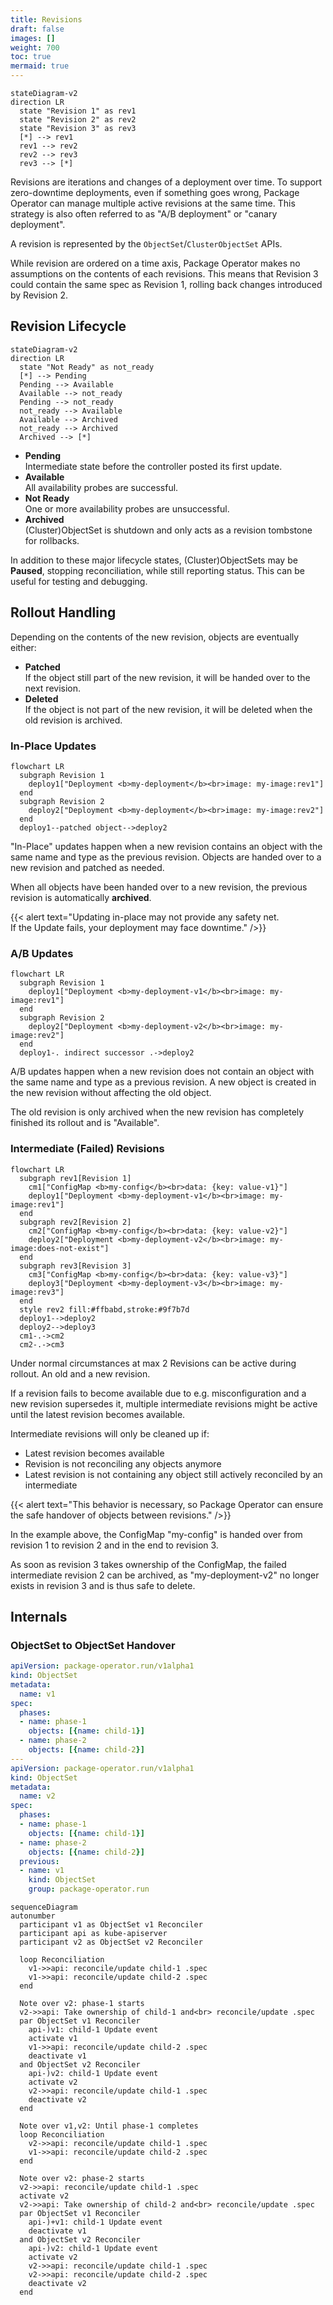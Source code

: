 ```yaml
---
title: Revisions
draft: false
images: []
weight: 700
toc: true
mermaid: true
---
```


```mermaid
stateDiagram-v2
direction LR
  state "Revision 1" as rev1
  state "Revision 2" as rev2
  state "Revision 3" as rev3
  [*] --> rev1
  rev1 --> rev2
  rev2 --> rev3
  rev3 --> [*]
```

Revisions are iterations and changes of a deployment over time. To support zero-downtime deployments, even if something goes wrong, Package Operator can manage multiple active revisions at the same time. This strategy is also often referred to as "A/B deployment" or "canary deployment".

A revision is represented by the `ObjectSet`/`ClusterObjectSet` APIs.

While revision are ordered on a time axis, Package Operator makes no assumptions on the contents of each revisions.
This means that Revision 3 could contain the same spec as Revision 1, rolling back changes introduced by Revision 2.

## Revision Lifecycle

```mermaid
stateDiagram-v2
direction LR
  state "Not Ready" as not_ready
  [*] --> Pending
  Pending --> Available
  Available --> not_ready
  Pending --> not_ready
  not_ready --> Available
  Available --> Archived
  not_ready --> Archived
  Archived --> [*]
```

- **Pending**\
  Intermediate state before the controller posted its first update.
- **Available**\
  All availability probes are successful.
- **Not Ready**\
  One or more availability probes are unsuccessful.
- **Archived**\
  (Cluster)ObjectSet is shutdown and only acts as a revision tombstone for rollbacks.

In addition to these major lifecycle states, (Cluster)ObjectSets may be **Paused**, stopping reconciliation, while still reporting status.
This can be useful for testing and debugging.

## Rollout Handling

Depending on the contents of the new revision, objects are eventually either:

- **Patched**\
  If the object still part of the new revision, it will be handed over to the next revision.
- **Deleted**\
  If the object is not part of the new revision, it will be deleted when the old revision is archived.

### In-Place Updates

```mermaid
flowchart LR
  subgraph Revision 1
    deploy1["Deployment <b>my-deployment</b><br>image: my-image:rev1"]
  end
  subgraph Revision 2
    deploy2["Deployment <b>my-deployment</b><br>image: my-image:rev2"]
  end
  deploy1--patched object-->deploy2
```

"In-Place" updates happen when a new revision contains an object with the same name and type as the previous revision.
Objects are handed over to a new revision and patched as needed.

When all objects have been handed over to a new revision, the previous revision is automatically **archived**.

{{< alert text="Updating in-place may not provide any safety net.<br>If the Update fails, your deployment may face downtime." />}}

### A/B Updates

```mermaid
flowchart LR
  subgraph Revision 1
    deploy1["Deployment <b>my-deployment-v1</b><br>image: my-image:rev1"]
  end
  subgraph Revision 2
    deploy2["Deployment <b>my-deployment-v2</b><br>image: my-image:rev2"]
  end
  deploy1-. indirect successor .->deploy2
```

A/B updates happen when a new revision does not contain an object with the same name and type as a previous revision.
A new object is created in the new revision without affecting the old object.

The old revision is only archived when the new revision has completely finished its rollout and is "Available".

### Intermediate (Failed) Revisions

```mermaid
flowchart LR
  subgraph rev1[Revision 1]
    cm1["ConfigMap <b>my-config</b><br>data: {key: value-v1}"]
    deploy1["Deployment <b>my-deployment-v1</b><br>image: my-image:rev1"]
  end
  subgraph rev2[Revision 2]
    cm2["ConfigMap <b>my-config</b><br>data: {key: value-v2}"]
    deploy2["Deployment <b>my-deployment-v2</b><br>image: my-image:does-not-exist"]
  end
  subgraph rev3[Revision 3]
    cm3["ConfigMap <b>my-config</b><br>data: {key: value-v3}"]
    deploy3["Deployment <b>my-deployment-v3</b><br>image: my-image:rev3"]
  end
  style rev2 fill:#ffbabd,stroke:#9f7b7d
  deploy1-->deploy2
  deploy2-->deploy3
  cm1-.->cm2
  cm2-.->cm3
```

Under normal circumstances at max 2 Revisions can be active during rollout. An old and a new revision.

If a revision fails to become available due to e.g. misconfiguration and a new revision supersedes it, multiple intermediate revisions might be active until the latest revision becomes available.

Intermediate revisions will only be cleaned up if:

- Latest revision becomes available
- Revision is not reconciling any objects anymore
- Latest revision is not containing any object still actively reconciled by an intermediate

{{< alert text="This behavior is necessary, so Package Operator can ensure the safe handover of objects between revisions." />}}

In the example above, the ConfigMap "my-config" is handed over from revision 1 to revision 2 and in the end to revision 3.

As soon as revision 3 takes ownership of the ConfigMap, the failed intermediate revision 2 can be archived, as "my-deployment-v2" no longer exists in revision 3 and is thus safe to delete.

## Internals

### ObjectSet to ObjectSet Handover

```yaml
apiVersion: package-operator.run/v1alpha1
kind: ObjectSet
metadata:
  name: v1
spec:
  phases:
  - name: phase-1
    objects: [{name: child-1}]
  - name: phase-2
    objects: [{name: child-2}]
---
apiVersion: package-operator.run/v1alpha1
kind: ObjectSet
metadata:
  name: v2
spec:
  phases:
  - name: phase-1
    objects: [{name: child-1}]
  - name: phase-2
    objects: [{name: child-2}]
  previous:
  - name: v1
    kind: ObjectSet
    group: package-operator.run
```

```mermaid
sequenceDiagram
autonumber
  participant v1 as ObjectSet v1 Reconciler
  participant api as kube-apiserver
  participant v2 as ObjectSet v2 Reconciler

  loop Reconciliation
    v1->>api: reconcile/update child-1 .spec
    v1->>api: reconcile/update child-2 .spec
  end

  Note over v2: phase-1 starts
  v2->>api: Take ownership of child-1 and<br> reconcile/update .spec
  par ObjectSet v1 Reconciler
    api-)v1: child-1 Update event
    activate v1
    v1->>api: reconcile/update child-2 .spec
    deactivate v1
  and ObjectSet v2 Reconciler
    api-)v2: child-1 Update event
    activate v2
    v2->>api: reconcile/update child-1 .spec
    deactivate v2
  end

  Note over v1,v2: Until phase-1 completes
  loop Reconciliation
    v2->>api: reconcile/update child-1 .spec
    v1->>api: reconcile/update child-2 .spec
  end

  Note over v2: phase-2 starts
  v2->>api: reconcile/update child-1 .spec
  activate v2
  v2->>api: Take ownership of child-2 and<br> reconcile/update .spec
  par ObjectSet v1 Reconciler
    api-)+v1: child-1 Update event
    deactivate v1
  and ObjectSet v2 Reconciler
    api-)v2: child-1 Update event
    activate v2
    v2->>api: reconcile/update child-1 .spec
    v2->>api: reconcile/update child-2 .spec
    deactivate v2
  end
```
